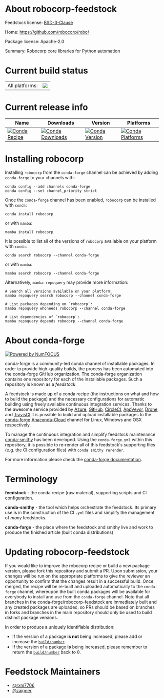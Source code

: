 About robocorp-feedstock
========================

Feedstock license: [BSD-3-Clause](https://github.com/conda-forge/robocorp-feedstock/blob/main/LICENSE.txt)

Home: https://github.com/robocorp/robo/

Package license: Apache-2.0

Summary: Robocorp core libraries for Python automation

Current build status
====================


<table><tr><td>All platforms:</td>
    <td>
      <a href="https://dev.azure.com/conda-forge/feedstock-builds/_build/latest?definitionId=20196&branchName=main">
        <img src="https://dev.azure.com/conda-forge/feedstock-builds/_apis/build/status/robocorp-feedstock?branchName=main">
      </a>
    </td>
  </tr>
</table>

Current release info
====================

| Name | Downloads | Version | Platforms |
| --- | --- | --- | --- |
| [![Conda Recipe](https://img.shields.io/badge/recipe-robocorp-green.svg)](https://anaconda.org/conda-forge/robocorp) | [![Conda Downloads](https://img.shields.io/conda/dn/conda-forge/robocorp.svg)](https://anaconda.org/conda-forge/robocorp) | [![Conda Version](https://img.shields.io/conda/vn/conda-forge/robocorp.svg)](https://anaconda.org/conda-forge/robocorp) | [![Conda Platforms](https://img.shields.io/conda/pn/conda-forge/robocorp.svg)](https://anaconda.org/conda-forge/robocorp) |

Installing robocorp
===================

Installing `robocorp` from the `conda-forge` channel can be achieved by adding `conda-forge` to your channels with:

```
conda config --add channels conda-forge
conda config --set channel_priority strict
```

Once the `conda-forge` channel has been enabled, `robocorp` can be installed with `conda`:

```
conda install robocorp
```

or with `mamba`:

```
mamba install robocorp
```

It is possible to list all of the versions of `robocorp` available on your platform with `conda`:

```
conda search robocorp --channel conda-forge
```

or with `mamba`:

```
mamba search robocorp --channel conda-forge
```

Alternatively, `mamba repoquery` may provide more information:

```
# Search all versions available on your platform:
mamba repoquery search robocorp --channel conda-forge

# List packages depending on `robocorp`:
mamba repoquery whoneeds robocorp --channel conda-forge

# List dependencies of `robocorp`:
mamba repoquery depends robocorp --channel conda-forge
```


About conda-forge
=================

[![Powered by
NumFOCUS](https://img.shields.io/badge/powered%20by-NumFOCUS-orange.svg?style=flat&colorA=E1523D&colorB=007D8A)](https://numfocus.org)

conda-forge is a community-led conda channel of installable packages.
In order to provide high-quality builds, the process has been automated into the
conda-forge GitHub organization. The conda-forge organization contains one repository
for each of the installable packages. Such a repository is known as a *feedstock*.

A feedstock is made up of a conda recipe (the instructions on what and how to build
the package) and the necessary configurations for automatic building using freely
available continuous integration services. Thanks to the awesome service provided by
[Azure](https://azure.microsoft.com/en-us/services/devops/), [GitHub](https://github.com/),
[CircleCI](https://circleci.com/), [AppVeyor](https://www.appveyor.com/),
[Drone](https://cloud.drone.io/welcome), and [TravisCI](https://travis-ci.com/)
it is possible to build and upload installable packages to the
[conda-forge](https://anaconda.org/conda-forge) [Anaconda-Cloud](https://anaconda.org/)
channel for Linux, Windows and OSX respectively.

To manage the continuous integration and simplify feedstock maintenance
[conda-smithy](https://github.com/conda-forge/conda-smithy) has been developed.
Using the ``conda-forge.yml`` within this repository, it is possible to re-render all of
this feedstock's supporting files (e.g. the CI configuration files) with ``conda smithy rerender``.

For more information please check the [conda-forge documentation](https://conda-forge.org/docs/).

Terminology
===========

**feedstock** - the conda recipe (raw material), supporting scripts and CI configuration.

**conda-smithy** - the tool which helps orchestrate the feedstock.
                   Its primary use is in the construction of the CI ``.yml`` files
                   and simplify the management of *many* feedstocks.

**conda-forge** - the place where the feedstock and smithy live and work to
                  produce the finished article (built conda distributions)


Updating robocorp-feedstock
===========================

If you would like to improve the robocorp recipe or build a new
package version, please fork this repository and submit a PR. Upon submission,
your changes will be run on the appropriate platforms to give the reviewer an
opportunity to confirm that the changes result in a successful build. Once
merged, the recipe will be re-built and uploaded automatically to the
`conda-forge` channel, whereupon the built conda packages will be available for
everybody to install and use from the `conda-forge` channel.
Note that all branches in the conda-forge/robocorp-feedstock are
immediately built and any created packages are uploaded, so PRs should be based
on branches in forks and branches in the main repository should only be used to
build distinct package versions.

In order to produce a uniquely identifiable distribution:
 * If the version of a package **is not** being increased, please add or increase
   the [``build/number``](https://docs.conda.io/projects/conda-build/en/latest/resources/define-metadata.html#build-number-and-string).
 * If the version of a package **is** being increased, please remember to return
   the [``build/number``](https://docs.conda.io/projects/conda-build/en/latest/resources/define-metadata.html#build-number-and-string)
   back to 0.

Feedstock Maintainers
=====================

* [@rxm7706](https://github.com/rxm7706/)
* [@zaigner](https://github.com/zaigner/)

